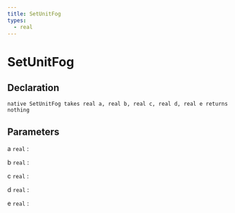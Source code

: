 ```yaml
---
title: SetUnitFog
types:
  - real
---
```


# SetUnitFog

## Declaration

```jass
native SetUnitFog takes real a, real b, real c, real d, real e returns nothing
```

## Parameters
a `real`
: 

b `real`
: 

c `real`
: 

d `real`
: 

e `real`
: 
